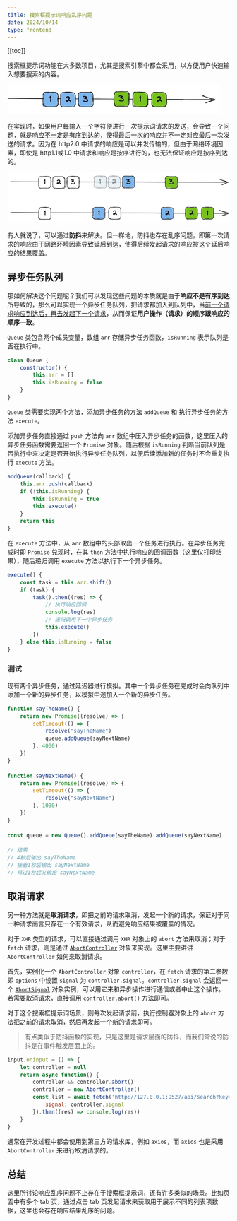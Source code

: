 ```yaml
---
title: 搜索框提示词响应乱序问题
date: 2024/10/14
type: frontend
---
```


[[toc]]

搜索框提示词功能在大多数项目，尤其是搜索引擎中都会采用，以方便用户快速输入想要搜索的内容。

![20241014130737](./20241014130737.png)

在实现时，如果用户每输入一个字符便进行一次提示词请求的发送，会导致一个问题，就是<u>响应不一定是有序到达</u>的，使得最后一次的响应并不一定对应最后一次发送的请求。因为在 http2.0 中请求的响应是可以并发传输的，但由于网络环境因素，即使是 http1.1或1.0 中请求和响应是按序进行的，也无法保证响应是按序到达的。

![20241014130819](./20241014130819.png)

有人就说了，可以通过**防抖**来解决。但一样地，防抖也存在乱序问题，即第一次请求的响应由于网路环境因素导致延后到达，使得后续发起请求的响应被这个延后响应的结果覆盖。

## 异步任务队列

那如何解决这个问题呢？我们可以发现这些问题的本质就是由于**响应不是有序到达**所导致的，那么可以实现一个异步任务队列，把请求都加入到队列中，当<u>前一个请求响应到达后，再去发起下一个请求</u>，从而保证**用户操作（请求）的顺序跟响应的顺序一致**。

`Queue` 类包含两个成员变量，数组 `arr` 存储异步任务函数，`isRunning` 表示队列是否在执行中。

```js
class Queue {
    constructor() {
        this.arr = []
        this.isRunning = false
    }
}
```

`Queue` 类需要实现两个方法，添加异步任务的方法 `addQueue` 和 执行异步任务的方法 `execute`。

添加异步任务直接通过 `push` 方法向 `arr` 数组中压入异步任务的函数，这里压入的异步任务函数需要返回一个 `Promise` 对象。随后根据 `isRunning` 判断当前队列是否执行中来决定是否开始执行异步任务队列，以便后续添加新的任务时不会重复执行 `execute` 方法。

```js
addQueue(callback) {
    this.arr.push(callback)
    if (!this.isRunning) {
        this.isRunning = true
        this.execute()
    }
    return this
}
```

在 `execute` 方法中，从 `arr` 数组中的头部取出一个任务进行执行。在异步任务完成时即 `Promise` 兑现时，在其 `then` 方法中执行响应的回调函数（这里仅打印结果），随后递归调用 `execute` 方法以执行下一个异步任务。

```js
execute() {
    const task = this.arr.shift()
    if (task) {
        task().then((res) => {
            // 执行响应回调
            console.log(res)
            // 递归调用下一个异步任务
            this.execute()
        })
    } else this.isRunning = false
}
```

### 测试

现有两个异步任务，通过延迟器进行模拟。其中一个异步任务在完成时会向队列中添加一个新的异步任务，以模拟中途加入一个新的异步任务。

```js
function sayTheName() {
    return new Promise((resolve) => {
        setTimeout(() => {
            resolve("sayTheName")
            queue.addQueue(sayNextName)
        }, 4000)
    })
}

function sayNextName() {
    return new Promise((resolve) => {
        setTimeout(() => {
            resolve("sayNextName")
        }, 1000)
    })
}

const queue = new Queue().addQueue(sayTheName).addQueue(sayNextName)

// 结果
// 4秒后输出 sayTheName
// 接着1秒后输出 sayNextName
// 再过1秒后又输出 sayNextName
```

## 取消请求

另一种方法就是**取消请求**，即把之前的请求取消，发起一个新的请求，保证对于同一种请求而言只存在一个有效请求，从而避免响应结果被覆盖的情况。

对于 `XHR` 类型的请求，可以直接通过调用 `XHR` 对象上的 `abort` 方法来取消；对于 `fetch` 请求，则是通过 [`AbortController`](https://developer.mozilla.org/zh-CN/docs/Web/API/AbortController) 对象来实现。这里主要讲讲 `AbortController` 如何来取消请求。

首先，实例化一个 `AbortController` 对象 `controller`，在 `fetch` 请求的第二参数即 `options` 中设置 `signal` 为 `controller.signal`。`controller.signal` 会返回一个 [`AbortSignal`](https://developer.mozilla.org/zh-CN/docs/Web/API/AbortSignal) 对象实例，可以用它来和异步操作进行通信或者中止这个操作。若需要取消请求，直接调用 `controller.abort()` 方法即可。

对于这个搜索框提示词场景，则每次发起请求前，执行控制器对象上的 `abort` 方法把之前的请求取消，然后再发起一个新的请求即可。

> 有点类似于防抖函数的实现，只是这里是请求层面的防抖，而我们常说的防抖是在事件触发层面上的。

```js
input.oninput = () => {
    let controller = null
    return async function() {
        controller && controller.abort()
        controller = new AbortController()
        const list = await fetch('http://127.0.0.1:9527/api/search?key=' + input.value, {
            signal: controller.signal
        }).then((res) => console.log(res))
    }
}
```

通常在开发过程中都会使用到第三方的请求库，例如 `axios`，而 `axios` 也是采用 `AbortController` 来进行取消请求的。

## 总结

这里所讨论响应乱序问题不止存在于搜索框提示词，还有许多类似的场景。比如页面中有多个 tab 页，通过点击 tab 页发起请求来获取用于展示不同的列表项数据，这里也会存在响应结果乱序的问题。